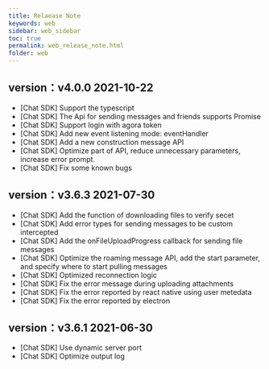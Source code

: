 ```yaml
---
title: Relaease Note
keywords: web
sidebar: web_sidebar
toc: true
permalink: web_release_note.html
folder: web
---
```



## version：v4.0.0 2021-10-22
-   \[Chat SDK\] Support the typescript
-   \[Chat SDK\] The Api for sending messages and friends supports Promise
-   \[Chat SDK\] Support login with agora token
-   \[Chat SDK\] Add new event listening mode: eventHandler
-   \[Chat SDK\] Add a new construction message API
-   \[Chat SDK\] Optimize part of API, reduce unnecessary parameters, increase error prompt.
-   \[Chat SDK\] Fix some known bugs

## version：v3.6.3 2021-07-30
-   \[Chat SDK\] Add the function of downloading files to verify secet
-   \[Chat SDK\] Add error types for sending messages to be custom intercepted
-   \[Chat SDK\] Add the onFileUploadProgress callback for sending file messages
-   \[Chat SDK\] Optimize the roaming message API, add the start parameter, and specify where to start pulling messages
-   \[Chat SDK\] Optimized reconnection logic
-   \[Chat SDK\] Fix the error message during uploading attachments
-   \[Chat SDK\] Fix the error reported by react native using user metedata
-   \[Chat SDK\] Fix the error reported by electron


## version：v3.6.1 2021-06-30
-   \[Chat SDK\] Use dynamic server port
-   \[Chat SDK\] Optimize output log


